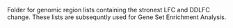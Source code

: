 Folder for genomic region lists containing the stronest LFC and DDLFC change. These lists are subsequntly used for Gene Set Enrichment Analysis.
